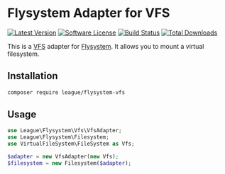 # Flysystem Adapter for VFS

[![Latest Version](https://img.shields.io/github/release/thephpleague/flysystem-vfs.svg?style=flat-square)](https://github.com/thephpleague/flysystem-vfs/releases)
[![Software License](https://img.shields.io/badge/license-MIT-brightgreen.svg?style=flat-square)](LICENSE.md)
[![Build Status](https://img.shields.io/travis/thephpleague/flysystem-vfs/master.svg?style=flat-square)](https://travis-ci.org/thephpleague/flysystem-vfs)
[![Total Downloads](https://img.shields.io/packagist/dt/league/flysystem-vfs.svg?style=flat-square)](https://packagist.org/packages/league/flysystem-vfs)

This is a [VFS](https://github.com/michael-donat/php-vfs) adapter for [Flysystem](http://flysystem.thephpleague.com/). It allows you to mount a virtual filesystem.

## Installation

```bash
composer require league/flysystem-vfs
```

## Usage

```php
use League\Flysystem\Vfs\VfsAdapter;
use League\Flysystem\Filesystem;
use VirtualFileSystem\FileSystem as Vfs;

$adapter = new VfsAdapter(new Vfs);
$filesystem = new Filesystem($adapter);
```
